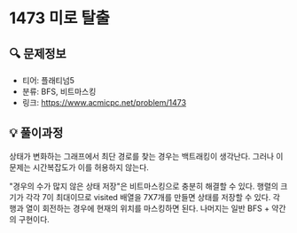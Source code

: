 # 1473 미로 탈출

## 🔍 문제정보
- 티어: 플래티넘5
- 분류: BFS, 비트마스킹
- 링크: https://www.acmicpc.net/problem/1473

## 💡 풀이과정
상태가 변화하는 그래프에서 최단 경로를 찾는 경우는 백트래킹이 생각난다.
그러나 이 문제는 시간복잡도가 이를 허용하지 않는다.

"경우의 수가 많지 않은 상태 저장"은 비트마스킹으로 충분히 해결할 수 있다.
행렬의 크기가 각각 7이 최대이므로 visited 배열을 7X7개를 만들면 상태를 저장할 수 있다.
각 행과 열이 회전하는 경우에 현재의 위치를 마스킹하면 된다.
나머지는 일반 BFS + 약간의 구현이다.
